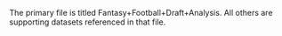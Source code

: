 The primary file is titled Fantasy+Football+Draft+Analysis. All others are supporting datasets referenced in that file.
